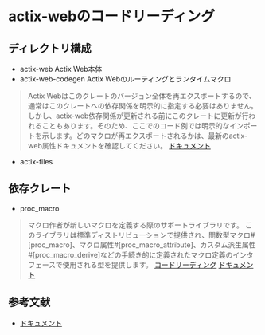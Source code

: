 # actix-webのコードリーディング

## ディレクトリ構成

- actix-web
Actix Web本体
- actix-web-codegen
Actix Webのルーティングとランタイムマクロ
> Actix Webはこのクレートのバージョン全体を再エクスポートするので、通常はこのクレートへの依存関係を明示的に指定する必要はありません。しかし、actix-web依存関係が更新される前にこのクレートに更新が行われることもあります。そのため、ここでのコード例では明示的なインポートを示します。どのマクロが再エクスポートされるかは、最新のactix-web属性ドキュメントを確認してください。
[ドキュメント](https://docs.rs/actix-web-codegen/latest/actix_web_codegen/)
- actix-files

## 依存クレート

- proc_macro
> マクロ作者が新しいマクロを定義する際のサポートライブラリです。
> このライブラリは標準ディストリビューションで提供され、関数型マクロ#\[proc_macro\]、マクロ属性#\[proc_macro_attribute\]、カスタム派生属性#\[proc_macro_derive\]などの手続き的に定義されたマクロ定義のインタフェースで使用される型を提供します。
[コードリーディング](https://github.com/katsumaru-02/rust-reading-proc_macro)
[ドキュメント](https://doc.rust-lang.org/proc_macro/index.html)

## 参考文献

- [ドキュメント](https://docs.rs/actix-web/latest/actix_web/)
